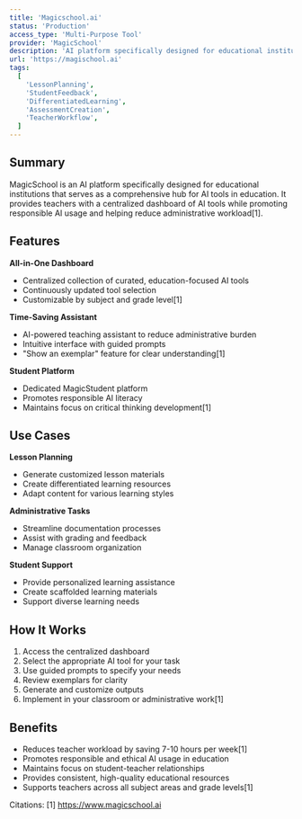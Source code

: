 ```yaml
---
title: 'Magicschool.ai'
status: 'Production'
access_type: 'Multi-Purpose Tool'
provider: 'MagicSchool'
description: 'AI platform specifically designed for educational institutions that serves as a comprehensive hub for AI tools'
url: 'https://magischool.ai'
tags:
  [
    'LessonPlanning',
    'StudentFeedback',
    'DifferentiatedLearning',
    'AssessmentCreation',
    'TeacherWorkflow',
  ]
---
```


## Summary

MagicSchool is an AI platform specifically designed for educational institutions that serves as a comprehensive hub for AI tools in education. It provides teachers with a centralized dashboard of AI tools while promoting responsible AI usage and helping reduce administrative workload[1].

## Features

**All-in-One Dashboard**

- Centralized collection of curated, education-focused AI tools
- Continuously updated tool selection
- Customizable by subject and grade level[1]

**Time-Saving Assistant**

- AI-powered teaching assistant to reduce administrative burden
- Intuitive interface with guided prompts
- "Show an exemplar" feature for clear understanding[1]

**Student Platform**

- Dedicated MagicStudent platform
- Promotes responsible AI literacy
- Maintains focus on critical thinking development[1]

## Use Cases

**Lesson Planning**

- Generate customized lesson materials
- Create differentiated learning resources
- Adapt content for various learning styles

**Administrative Tasks**

- Streamline documentation processes
- Assist with grading and feedback
- Manage classroom organization

**Student Support**

- Provide personalized learning assistance
- Create scaffolded learning materials
- Support diverse learning needs

## How It Works

1. Access the centralized dashboard
2. Select the appropriate AI tool for your task
3. Use guided prompts to specify your needs
4. Review exemplars for clarity
5. Generate and customize outputs
6. Implement in your classroom or administrative work[1]

## Benefits

- Reduces teacher workload by saving 7-10 hours per week[1]
- Promotes responsible and ethical AI usage in education
- Maintains focus on student-teacher relationships
- Provides consistent, high-quality educational resources
- Supports teachers across all subject areas and grade levels[1]

Citations:
[1] https://www.magicschool.ai
